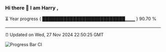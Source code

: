 ### Hi there 👋 I am Harry , 

⏳ Year progress { ███████████████████████████▁▁▁ } 90.70 %

---

⏰ Updated on Wed, 27 Nov 2024 22:50:25 GMT

![Progress Bar CI](https://github.com/duykhang68/duykhang68/workflows/Progress%20Bar%20CI/badge.svg)
